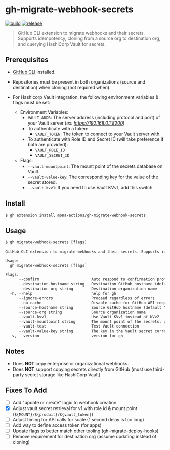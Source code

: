 # gh-migrate-webhook-secrets

[![build](https://github.com/mona-actions/gh-migrate-webhook-secrets/actions/workflows/build.yaml/badge.svg)](https://github.com/mona-actions/gh-migrate-webhook-secrets/actions/workflows/build.yaml) 
[![release](https://github.com/mona-actions/gh-migrate-webhook-secrets/actions/workflows/release.yaml/badge.svg)](https://github.com/mona-actions/gh-migrate-webhook-secrets/actions/workflows/release.yaml)

> GitHub CLI extension to migrate webhooks and their secrets. Supports idempotency, cloning from a source org to destination org, and querying HashiCorp Vault for secrets.

## Prerequisites
- [GitHub CLI](https://cli.github.com/manual/installation) installed.
- Repositories must be present in both organizations (source and destination) when cloning (not required when).

- For Hashicorp Vault integration, the following environment variables & flags must be set:
  - Environment Variables:
    - `VAULT_ADDR`: The server address (including protocol and port) of your Vault server (_ex: https://192.168.0.1:8200_)
    - To authenticate with a token:
      - `VAULT_TOKEN`: The token to connect to your Vault server with.
    - To authenticate with Role ID and Secret ID (will take preference if both are provided):
      - `VAULT_ROLE_ID`
      - `VAULT_SECRET_ID`
  - Flags:
    - `--vault-mountpoint`: The mount point of the secrets database on Vault.
    - `--vault-value-key`: The corresponding key for the value of the secret stored.
    - `--vault-kvv1`: If you need to use Vault KVv1, add this switch.

## Install

```bash
$ gh extension install mona-actions/gh-migrate-webhook-secrets
```

## Usage

```txt
$ gh migrate-webhook-secrets [flags]
```

```txt
GitHub CLI extension to migrate webhooks and their secrets. Supports idempotency, cloning from a source org to destination org, and querying HashiCorp Vault for secrets.

Usage:
  gh migrate-webhook-secrets [flags]

Flags:
      --confirm                       Auto respond to confirmation prompt
      --destination-hostname string   Destination GitHub hostname (default "github.com")
      --destination-org string        Destination organization name
  -h, --help                          help for gh
      --ignore-errors                 Proceed regardless of errors
      --no-cache                      Disable cache for GitHub API requests
      --source-hostname string        Source GitHub hostname (default "github.com")
      --source-org string             Source organization name
      --vault-kvv1                    Use Vault KVv1 instead of KVv2
      --vault-mountpoint string       The mount point of the secrets, prefixes the --vault-value-key flag
      --vault-test                    Test Vault connection
      --vault-value-key string        The key in the Vault secret corresponding to the webhook secret value (default "secret")
  -v, --version                       version for gh
```

## Notes
- Does **NOT** copy enterprise or organizational webhooks.
- Does **NOT** support copying secrets directly from GitHub (must use third-party secret storage like HashiCorp Vault)

## Fixes To Add
- [ ] Add "update or create" logic to webhook creation
- [x] Adjust vault secret retrieval for v1 with role id & mount point (`${MOUNT}/${produit}/${vault_token}`)
- [ ] Adjust timing for API calls for scale (1 second delay is too long)
- [ ] Add way to define access token (for apps)
- [ ] Update flags to better match other tooling (gh-migrate-deploy-hooks)
- [ ] Remove requirement for destination org (assume updating instead of cloning)